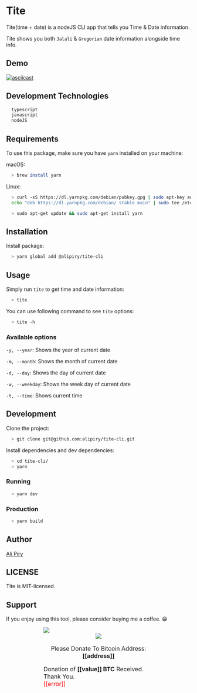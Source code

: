 # Tite
Tite(time + date) is a nodeJS CLI app that tells you Time & Date information.

Tite shows you both `Jalali` & `Gregorian` date information alongside time info.

## Demo
[![asciicast](https://asciinema.org/a/226655.svg)](https://asciinema.org/a/226655)

## Development Technologies
```bash
  typescript
  javascript
  nodeJS
```

## Requirements
To use this package, make sure you have `yarn` installed on your machine:

macOS:
```bash
  > brew install yarn
```
Linux:
```bash
  > curl -sS https://dl.yarnpkg.com/debian/pubkey.gpg | sudo apt-key add -
  echo "deb https://dl.yarnpkg.com/debian/ stable main" | sudo tee /etc/apt/sources.list.d/yarn.list
```
```bash
  > sudo apt-get update && sudo apt-get install yarn
```

## Installation
Install package:
```bash
  > yarn global add @alipiry/tite-cli
```

## Usage
Simply run `tite` to get time and date information:
```bash
  > tite
```

You can use following command to see `tite` options:
```bash
  > tite -h
```

### Available options
`-y, --year`: Shows the year of current date

`-m, --month`: Shows the month of current date

`-d, --day`: Shows the day of current date

`-w, --weekday`: Shows the week day of current date

`-t, --time`: Shows current time

## Development 
Clone the project:
```bash
  > git clone git@github.com:alipiry/tite-cli.git
```

Install dependencies and dev dependencies:
```bash
  > cd tite-cli/
  > yarn
```
### Running
```bash
  > yarn dev
```

### Production
```bash
  > yarn build
```

## Author
[Ali Piry](https://github.com/alipiry)

## LICENSE
Tite is MIT-licensed.

## Support
If you enjoy using this tool, please consider buying me a coffee. :grin:


<div style="font-size:16px;margin:0 auto;width:300px" class="blockchain-btn"
     data-address="1FNxb5Lk4j3Q17YDVop6xTtZsp8UeDjySA"
     data-shared="false">
    <div class="blockchain stage-begin">
        <img src="https://blockchain.info/Resources/buttons/donate_64.png"/>
    </div>
    <div class="blockchain stage-loading" style="text-align:center">
        <img src="https://blockchain.info/Resources/loading-large.gif"/>
    </div>
    <div class="blockchain stage-ready">
         <p align="center">Please Donate To Bitcoin Address: <b>[[address]]</b></p>
         <p align="center" class="qr-code"></p>
    </div>
    <div class="blockchain stage-paid">
         Donation of <b>[[value]] BTC</b> Received. Thank You.
    </div>
    <div class="blockchain stage-error">
        <font color="red">[[error]]</font>
    </div>
</div>
